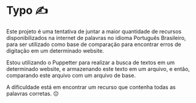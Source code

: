 # Typo ✍️

Este projeto é uma tentativa de juntar a maior quantidade de recursos disponibilizados na internet de palavras no idioma Português Brasileiro, para ser utilizado como base de comparação para encontrar erros de digitação em um determinado website.

Estou utilizando o Puppetter para realizar a busca de textos em um determinado website, e armazenando este texto em um arquivo, e então, comparando este arquivo com um arquivo de base.

A dificuldade está em encontrar um recurso que contenha todas as palavras corretas. 😔
